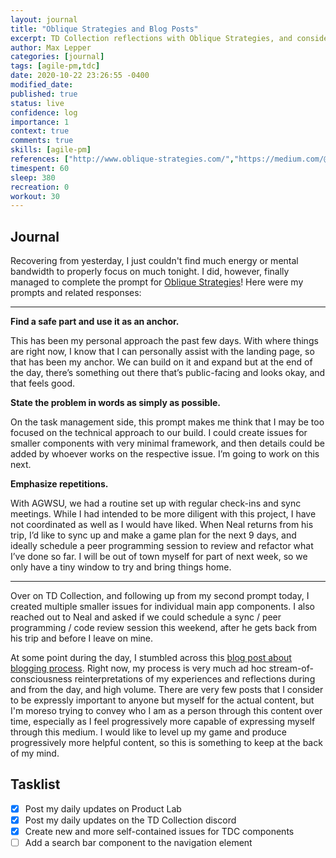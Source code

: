 ```yaml
---
layout: journal
title: "Oblique Strategies and Blog Posts"
excerpt: TD Collection reflections with Oblique Strategies, and considerations for future blogging objectives.
author: Max Lepper
categories: [journal]
tags: [agile-pm,tdc]
date: 2020-10-22 23:26:55 -0400
modified_date:
published: true
status: live
confidence: log
importance: 1
context: true
comments: true
skills: [agile-pm]
references: ["http://www.oblique-strategies.com/","https://medium.com/@solidi/the-one-about-blogging-cd9e65a2055b"]
timespent: 60
sleep: 380
recreation: 0
workout: 30
---
```


## Journal

Recovering from yesterday, I just couldn't find much energy or mental bandwidth to properly focus on much tonight. I did, however, finally managed to complete the prompt for [Oblique Strategies]({{page.references[0]}})! Here were my prompts and related responses:

---

**Find a safe part and use it as an anchor.**

This has been my personal approach the past few days. With where things are right now, I know that I can personally assist with the landing page, so that has been my anchor. We can build on it and expand but at the end of the day, there’s something out there that’s public-facing and looks okay, and that feels good.

**State the problem in words as simply as possible.**

On the task management side, this prompt makes me think that I may be too focused on the technical approach to our build. I could create issues for smaller components with very minimal framework, and then details could be added by whoever works on the respective issue. I’m going to work on this next.

**Emphasize repetitions.**

With AGWSU, we had a routine set up with regular check-ins and sync meetings. While I had intended to be more diligent with this project, I have not coordinated as well as I would have liked. When Neal returns from his trip, I’d like to sync up and make a game plan for the next 9 days, and ideally schedule a peer programming session to review and refactor what I’ve done so far. I will be out of town myself for part of next week, so we only have a tiny window to try and bring things home.

---

Over on TD Collection, and following up from my second prompt today, I created multiple smaller issues for individual main app components. I also reached out to Neal and asked if we could schedule a sync / peer programming / code review session this weekend, after he gets back from his trip and before I leave on mine.

At some point during the day, I stumbled across this [blog post about blogging process]({{page.references[1]}}). Right now, my process is very much ad hoc stream-of-consciousness reinterpretations of my experiences and reflections during and from the day, and high volume. There are very few posts that I consider to be expressly important to anyone but myself for the actual content, but I'm moreso trying to convey who I am as a person through this content over time, especially as I feel progressively more capable of expressing myself through this medium. I would like to level up my game and produce progressively more helpful content, so this is something to keep at the back of my mind.

## Tasklist

- [x] Post my daily updates on Product Lab
- [x] Post my daily updates on the TD Collection discord
- [x] Create new and more self-contained issues for TDC components
- [ ] Add a search bar component to the navigation element